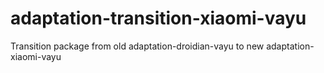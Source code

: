 # adaptation-transition-xiaomi-vayu
Transition package from old adaptation-droidian-vayu to new adaptation-xiaomi-vayu
